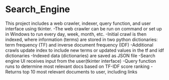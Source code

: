 # Search_Engine
This project includes a web crawler, indexer, query function, and user interface using tkinter. 
-The web crawler can be run on command or set up in Windows to run every day, week, month, etc.
-Initial crawl is then indexed, where information (terms) are stored in two python dictionaries: term frequency (TF) and inverse document frequency (IDF)
-Additional crawls update index to include new terms or updated values in the tf and idf dictionaries
-Indexed data (dictionaries) are saved as JSON file
-Search engine UI receives input from the user(tkinter interface)
-Query function runs to determine most relevant docs based on TF-IDF score ranking
-Returns top 10 most relevant documents to user, including links

